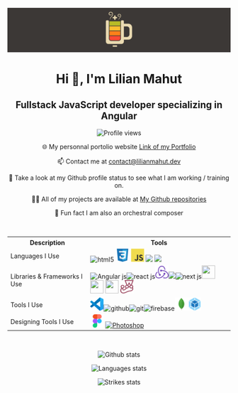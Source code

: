 <div align="center">

![Banner](/Gruvbox%20theme%20coffee.png?raw=true)

# Hi 👋, I'm Lilian Mahut

## Fullstack JavaScript developer specializing in Angular

![Profile views](https://komarev.com/ghpvc/?username=joliwood&label=Profile%20views&color=0e75b6&style=flat)

🌐 My personnal portolio website [Link of my Portfolio](https://lilianmahut.dev/)

📫 Contact me at [contact@lilianmahut.dev](mailto:contact@lilianmahut.dev)

🌱 Take a look at my Github profile status to see what I am working / training on.

👨‍💻 All of my projects are available at [My Github repositories](https://github.com/Joliwood?tab=repositories)

:musical_score: Fun fact I am also an orchestral composer

<br />
<table>
<tr>
<th>Description</th>
<th>Tools</th>
</tr>
<tr>
<td>Languages I Use</td>
<td>
<img src='https://www.vectorlogo.zone/logos/w3_html5/w3_html5-icon.svg' alt='html5' height='30'> 
<img src='https://raw.githubusercontent.com/devicons/devicon/master/icons/css3/css3-original.svg' alt='css3' height='30'> 
<img src='https://raw.githubusercontent.com/devicons/devicon/master/icons/javascript/javascript-original.svg' alt='javascript' height='30'> 
<img src="https://cdn.jsdelivr.net/gh/devicons/devicon/icons/typescript/typescript-original.svg" height='30'/>
<img src="https://symbols.getvecta.com/stencil_28/61_sql-database-generic.90b41636a8.svg" height='30'/>
</tr>
<tr>
<td>Libraries & Frameworks I Use</td>
<td><img src="https://angular.io/assets/images/logos/angular/angular.svg" alt='Angular js' height='30'><img src='https://www.vectorlogo.zone/logos/reactjs/reactjs-icon.svg' alt='react js' height='30'><img src="https://raw.githubusercontent.com/devicons/devicon/master/icons/redux/redux-original.svg" alt="redux" title="Redux" height="30" /><img src='https://www.vectorlogo.zone/logos/nodejs/nodejs-icon.svg alt='node js' height='30'><img src="https://seeklogo.com/images/N/next-js-logo-8FCFF51DD2-seeklogo.com.png" alt="next js" width="30" height="30" /><img src="https://cdn.jsdelivr.net/gh/devicons/devicon/icons/tailwindcss/tailwindcss-plain.svg" width="30" height="30" /> 
<img src="https://cdn.jsdelivr.net/gh/devicons/devicon/icons/sass/sass-original.svg" width="30" height="30"/>
<img src="https://cdn.jsdelivr.net/gh/devicons/devicon/icons/postgresql/postgresql-original.svg" width="30" height='30'/>
<img src="https://github.com/devicons/devicon/blob/v2.15.1/icons/jest/jest-plain.svg" width="30" height='30'/>
</td>
</tr>
<tr>
<td>Tools I Use</td>
<td><img src='https://raw.githubusercontent.com/devicons/devicon/master/icons/vscode/vscode-original.svg' alt='visualstudiocode' height='30'><img src="https://www.vectorlogo.zone/logos/github/github-icon.svg" alt="github" title="GitHub" height="30" /><img src='https://www.vectorlogo.zone/logos/git-scm/git-scm-icon.svg' alt='git' height='30'><img src="https://www.vectorlogo.zone/logos/firebase/firebase-icon.svg" alt="firebase" height="30"/><img src="https://github.com/devicons/devicon/blob/v2.15.1/icons/mongodb/mongodb-original.svg" alt="mongodb" height="30"/><img src="https://github.com/devicons/devicon/blob/v2.15.1/icons/webpack/webpack-original.svg" alt="webpack" height="30"/></td>
</tr>
<tr>
<td>Designing Tools I Use</td>
<td>
<img src="https://raw.githubusercontent.com/devicons/devicon/master/icons/figma/figma-original.svg" alt="figma" title="Figma" height="30" />
<a href="https://www.adobe.com/fr/products/photoshop.html"><img src="https://upload.wikimedia.org/wikipedia/commons/thumb/a/af/Adobe_Photoshop_Mobile_icon.svg/1049px-Adobe_Photoshop_Mobile_icon.svg.png" alt=" Photoshop" title="Photoshop" height="30" target="_blank" /></a>
</td>
</tr>
</table>
<br />

![Github stats](https://github-readme-stats.vercel.app/api?username=joliwood&show_icons=true&locale=en&count_private=true&theme=apprentice&bg_color=ffffff00&hide_border=true)

![Languages stats](https://github-readme-stats.vercel.app/api/top-langs?username=joliwood&show_icons=true&locale=en&layout=compact&count_private=true&theme=apprentice&bg_color=ffffff00&hide_border=true)

![Strikes stats](https://github-readme-streak-stats.herokuapp.com/?user=joliwood&&count_private=true&theme=apprentice&bg_color=ffffff00&hide_border=true)

</div>

<!--
**Lilian-Mahut/Lilian-Mahut** is a ✨ _special_ ✨ repository because its `README.md` (this file) appears on your GitHub profile.

Here are some ideas to get you started:

- 🔭 I’m currently working on ...
- 🌱 I’m currently learning ...
- 👯 I’m looking to collaborate on ...
- 🤔 I’m looking for help with ...
- 💬 Ask me about ...
- 📫 How to reach me: ...
- 😄 Pronouns: ...
- ⚡ Fun fact: ...
-->
